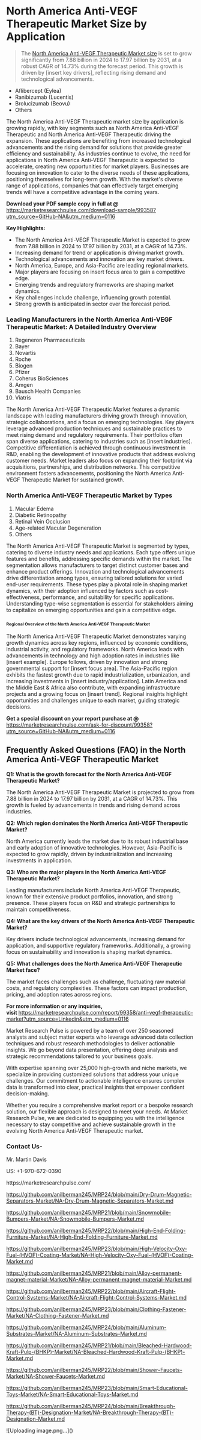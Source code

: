 <h1>North America Anti-VEGF Therapeutic Market&nbsp;Size by Application</h1><blockquote><p>The <a href="https://marketresearchpulse.com/download-sample/99358?utm_source=GitHub-NA&amp;utm_medium=0116">North America Anti-VEGF Therapeutic Market size</a> is set to grow significantly from 7.88 billion in 2024 to 17.97 billion by 2031, at a robust CAGR of 14.73% during the forecast period. This growth is driven by [insert key drivers], reflecting rising demand and technological advancements.</p></blockquote><ul><li>Aflibercept (Eylea)<li> Ranibizumab (Lucentis)<li> Brolucizumab (Beovu)<li> Others</li></ul><p>The North America Anti-VEGF Therapeutic market size by application is growing rapidly, with key segments such as North America Anti-VEGF Therapeutic and North America Anti-VEGF Therapeutic driving the expansion. These applications are benefiting from increased technological advancements and the rising demand for solutions that provide greater efficiency and sustainability. As industries continue to evolve, the need for applications in North America Anti-VEGF Therapeutic is expected to accelerate, creating new opportunities for market players. Businesses are focusing on innovation to cater to the diverse needs of these applications, positioning themselves for long-term growth. With the market's diverse range of applications, companies that can effectively target emerging trends will have a competitive advantage in the coming years.</p><p><strong>Download your PDF sample copy in full at @ </strong><a href="https://marketresearchpulse.com/download-sample/99358?utm_source=GitHub-NA&amp;utm_medium=0116">https://marketresearchpulse.com/download-sample/99358?utm_source=GitHub-NA&amp;utm_medium=0116</a></p><p><strong>Key Highlights: </strong></p><ul><li>The North America Anti-VEGF Therapeutic Market is expected to grow from 7.88 billion in 2024 to 17.97 billion by 2031, at a CAGR of 14.73%.</li><li>Increasing demand for trend or application is driving market growth.</li><li>Technological advancements and innovation are key market drivers.</li><li>North America, Europe, and Asia-Pacific are leading regional markets.</li><li>Major players are focusing on insert focus area to gain a competitive edge.</li><li>Emerging trends and regulatory frameworks are shaping market dynamics.</li><li>Key challenges include challenge, influencing growth potential.</li><li>Strong growth is anticipated in sector over the forecast period.</li></ul><h3>Leading Manufacturers in the North America Anti-VEGF Therapeutic Market: A Detailed Industry Overview</h3><ol><li>Regeneron Pharmaceuticals</li><li>Bayer</li><li>Novartis</li><li>Roche</li><li>Biogen</li><li>Pfizer</li><li>Coherus BioSciences</li><li>Amgen</li><li>Bausch Health Companies</li><li>Viatris</li></ol><div class="flex max-w-full flex-col flex-grow"><div class="min-h-8 text-message flex w-full flex-col items-end gap-2 whitespace-normal break-words [.text-message+&amp;]:mt-5" dir="auto" data-message-author-role="assistant" data-message-id="fd8432e4-4910-450d-b182-61b7bfb0a01f" data-message-model-slug="gpt-4o"><div class="flex w-full flex-col gap-1 empty:hidden first:pt-[3px]"><div class="markdown prose w-full break-words dark:prose-invert light"><p>The North America Anti-VEGF Therapeutic Market features a dynamic landscape with leading manufacturers driving growth through innovation, strategic collaborations, and a focus on emerging technologies. Key players leverage advanced production techniques and sustainable practices to meet rising demand and regulatory requirements. Their portfolios often span diverse applications, catering to industries such as [insert industries]. Competitive differentiation is achieved through continuous investment in R&amp;D, enabling the development of innovative products that address evolving customer needs. Market leaders also focus on expanding their footprint via acquisitions, partnerships, and distribution networks. This competitive environment fosters advancements, positioning the North America Anti-VEGF Therapeutic Market for sustained growth.</p></div></div></div></div><h3>North America Anti-VEGF Therapeutic Market by Types</h3><ol><li>Macular Edema<li> Diabetic Retinopathy<li> Retinal Vein Occlusion<li> Age-related Macular Degeneration<li> Others</li></ol><div class="flex max-w-full flex-col flex-grow"><div class="min-h-8 text-message flex w-full flex-col items-end gap-2 whitespace-normal break-words [.text-message+&amp;]:mt-5" dir="auto" data-message-author-role="assistant" data-message-id="084470be-0bb7-4664-bddf-5156b4f41249" data-message-model-slug="gpt-4o-mini"><div class="flex w-full flex-col gap-1 empty:hidden first:pt-[3px]"><div class="markdown prose w-full break-words dark:prose-invert light"><p>The North America Anti-VEGF Therapeutic Market is segmented by types, catering to diverse industry needs and applications. Each type offers unique features and benefits, addressing specific demands within the market. The segmentation allows manufacturers to target distinct customer bases and enhance product offerings. Innovation and technological advancements drive differentiation among types, ensuring tailored solutions for varied end-user requirements. These types play a pivotal role in shaping market dynamics, with their adoption influenced by factors such as cost-effectiveness, performance, and suitability for specific applications. Understanding type-wise segmentation is essential for stakeholders aiming to capitalize on emerging opportunities and gain a competitive edge.</p></div></div></div></div><h3><span style="font-size: 11px;">Regional Overview of the North America Anti-VEGF Therapeutic Market</span></h3><div class="flex max-w-full flex-col flex-grow"><div class="min-h-8 text-message flex w-full flex-col items-end gap-2 whitespace-normal break-words [.text-message+&amp;]:mt-5" dir="auto" data-message-author-role="assistant" data-message-id="e9038762-ce64-4e30-91c9-9bd413514231" data-message-model-slug="gpt-4o-mini"><div class="flex w-full flex-col gap-1 empty:hidden first:pt-[3px]"><div class="markdown prose w-full break-words dark:prose-invert light"><p>The North America Anti-VEGF Therapeutic Market demonstrates varying growth dynamics across key regions, influenced by economic conditions, industrial activity, and regulatory frameworks. North America leads with advancements in technology and high adoption rates in industries like [insert example]. Europe follows, driven by innovation and strong governmental support for [insert focus area]. The Asia-Pacific region exhibits the fastest growth due to rapid industrialization, urbanization, and increasing investments in [insert industry/application]. Latin America and the Middle East &amp; Africa also contribute, with expanding infrastructure projects and a growing focus on [insert trend]. Regional insights highlight opportunities and challenges unique to each market, guiding strategic decisions.</p></div></div></div></div><p><strong>Get a special discount on your report purchase at @ </strong><a href="https://marketresearchpulse.com/ask-for-discount/99358?utm_source=GitHub-NA&amp;utm_medium=0116">https://marketresearchpulse.com/ask-for-discount/99358?utm_source=GitHub-NA&amp;utm_medium=0116</a></p><h2>Frequently Asked Questions (FAQ) in the North America Anti-VEGF Therapeutic Market</h2><p><strong>Q1: What is the growth forecast for the North America Anti-VEGF Therapeutic Market?</strong></p><p>The North America Anti-VEGF Therapeutic Market is projected to grow from 7.88 billion in 2024 to 17.97 billion by 2031, at a CAGR of 14.73%. This growth is fueled by advancements in trends and rising demand across industries.</p><p><strong>Q2: Which region dominates the North America Anti-VEGF Therapeutic Market?</strong></p><p>North America currently leads the market due to its robust industrial base and early adoption of innovative technologies. However, Asia-Pacific is expected to grow rapidly, driven by industrialization and increasing investments in application.</p><p><strong>Q3: Who are the major players in the North America Anti-VEGF Therapeutic Market?</strong></p><p>Leading manufacturers include North America Anti-VEGF Therapeutic, known for their extensive product portfolios, innovation, and strong presence. These players focus on R&amp;D and strategic partnerships to maintain competitiveness.</p><p><strong>Q4: What are the key drivers of the North America Anti-VEGF Therapeutic Market?</strong></p><p>Key drivers include technological advancements, increasing demand for application, and supportive regulatory frameworks. Additionally, a growing focus on sustainability and innovation is shaping market dynamics.</p><p><strong>Q5: What challenges does the North America Anti-VEGF Therapeutic Market face?</strong></p><p>The market faces challenges such as challenge, fluctuating raw material costs, and regulatory complexities. These factors can impact production, pricing, and adoption rates across regions.</p><p><strong>For more information or any inquiries, visit&nbsp;</strong><a href="https://marketresearchpulse.com/report/99358/anti-vegf-therapeutic-market?utm_source=Linkedin&utm_medium=0116">https://marketresearchpulse.com/report/99358/anti-vegf-therapeutic-market?utm_source=Linkedin&utm_medium=0116</a></p><p>Market Research Pulse is powered by a team of over 250 seasoned analysts and subject matter experts who leverage advanced data collection techniques and robust research methodologies to deliver actionable insights. We go beyond data presentation, offering deep analysis and strategic recommendations tailored to your business goals.</p><p>With expertise spanning over 25,000 high-growth and niche markets, we specialize in providing customized solutions that address your unique challenges. Our commitment to actionable intelligence ensures complex data is transformed into clear, practical insights that empower confident decision-making.</p><p>Whether you require a comprehensive market report or a bespoke research solution, our flexible approach is designed to meet your needs. At Market Research Pulse, we are dedicated to equipping you with the intelligence necessary to stay competitive and achieve sustainable growth in the evolving North America Anti-VEGF Therapeutic market.</p><h3><strong>Contact Us-</strong></h3><p>Mr. Martin Davis</p><p>US: +1-970-672-0390</p><p>https://marketresearchpulse.com/</p><p><a href="https://github.com/anilberman245/MRP24/blob/main/Dry-Drum-Magnetic-Separators-Market/NA-Dry-Drum-Magnetic-Separators-Market.md">https://github.com/anilberman245/MRP24/blob/main/Dry-Drum-Magnetic-Separators-Market/NA-Dry-Drum-Magnetic-Separators-Market.md</a></p><p><a href="https://github.com/anilberman245/MRP21/blob/main/Snowmobile-Bumpers-Market/NA-Snowmobile-Bumpers-Market.md">https://github.com/anilberman245/MRP21/blob/main/Snowmobile-Bumpers-Market/NA-Snowmobile-Bumpers-Market.md</a></p><p><a href="https://github.com/anilberman245/MRP22/blob/main/High-End-Folding-Furniture-Market/NA-High-End-Folding-Furniture-Market.md">https://github.com/anilberman245/MRP22/blob/main/High-End-Folding-Furniture-Market/NA-High-End-Folding-Furniture-Market.md</a></p><p><a href="https://github.com/anilberman245/MRP23/blob/main/High-Velocity-Oxy-Fuel-(HVOF)-Coating-Market/NA-High-Velocity-Oxy-Fuel-(HVOF)-Coating-Market.md">https://github.com/anilberman245/MRP23/blob/main/High-Velocity-Oxy-Fuel-(HVOF)-Coating-Market/NA-High-Velocity-Oxy-Fuel-(HVOF)-Coating-Market.md</a></p><p><a href="https://github.com/anilberman245/MRP21/blob/main/Alloy-permanent-magnet-material-Market/NA-Alloy-permanent-magnet-material-Market.md">https://github.com/anilberman245/MRP21/blob/main/Alloy-permanent-magnet-material-Market/NA-Alloy-permanent-magnet-material-Market.md</a></p><p><a href="https://github.com/anilberman245/MRP22/blob/main/Aircraft-Flight-Control-Systems-Market/NA-Aircraft-Flight-Control-Systems-Market.md">https://github.com/anilberman245/MRP22/blob/main/Aircraft-Flight-Control-Systems-Market/NA-Aircraft-Flight-Control-Systems-Market.md</a></p><p><a href="https://github.com/anilberman245/MRP23/blob/main/Clothing-Fastener-Market/NA-Clothing-Fastener-Market.md">https://github.com/anilberman245/MRP23/blob/main/Clothing-Fastener-Market/NA-Clothing-Fastener-Market.md</a></p><p><a href="https://github.com/anilberman245/MRP24/blob/main/Aluminum-Substrates-Market/NA-Aluminum-Substrates-Market.md">https://github.com/anilberman245/MRP24/blob/main/Aluminum-Substrates-Market/NA-Aluminum-Substrates-Market.md</a></p><p><a href="https://github.com/anilberman245/MRP21/blob/main/Bleached-Hardwood-Kraft-Pulp-(BHKP)-Market/NA-Bleached-Hardwood-Kraft-Pulp-(BHKP)-Market.md">https://github.com/anilberman245/MRP21/blob/main/Bleached-Hardwood-Kraft-Pulp-(BHKP)-Market/NA-Bleached-Hardwood-Kraft-Pulp-(BHKP)-Market.md</a></p><p><a href="https://github.com/anilberman245/MRP22/blob/main/Shower-Faucets-Market/NA-Shower-Faucets-Market.md">https://github.com/anilberman245/MRP22/blob/main/Shower-Faucets-Market/NA-Shower-Faucets-Market.md</a></p><p><a href="https://github.com/anilberman245/MRP23/blob/main/Smart-Educational-Toys-Market/NA-Smart-Educational-Toys-Market.md">https://github.com/anilberman245/MRP23/blob/main/Smart-Educational-Toys-Market/NA-Smart-Educational-Toys-Market.md</a></p><p><a href="https://github.com/anilberman245/MRP24/blob/main/Breakthrough-Therapy-(BT)-Designation-Market/NA-Breakthrough-Therapy-(BT)-Designation-Market.md">https://github.com/anilberman245/MRP24/blob/main/Breakthrough-Therapy-(BT)-Designation-Market/NA-Breakthrough-Therapy-(BT)-Designation-Market.md</a></p>
![Uploading image.png…]()
